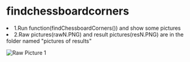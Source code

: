 # findchessboardcorners
<li>1.Run function(findChessboardCorners()) and show some pictures
<li>2.Raw pictures(rawN.PNG) and result pictures(resN.PNG) are in the folder named "pictures of results"

![Raw Picture 1](https://github.com/xiaonimo/FindChessboardCorners/Results/raw1.PNG)
